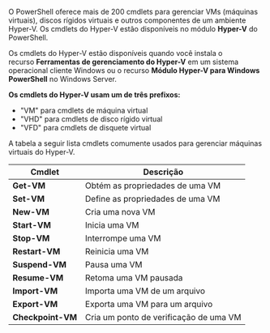 O PowerShell oferece mais de 200 cmdlets para gerenciar VMs (máquinas virtuais), discos rígidos virtuais e outros componentes de um ambiente Hyper-V. Os cmdlets do Hyper-V estão disponíveis no módulo **Hyper-V** do PowerShell.

Os cmdlets do Hyper-V estão disponíveis quando você instala o recurso **Ferramentas de gerenciamento do Hyper-V** em um sistema operacional cliente Windows ou o recurso **Módulo Hyper-V para Windows PowerShell** no Windows Server.

**Os cmdlets do Hyper-V usam um de três prefixos:**
- "VM" para cmdlets de máquina virtual
- "VHD" para cmdlets de disco rígido virtual
- "VFD" para cmdlets de disquete virtual

A tabela a seguir lista cmdlets comumente usados para gerenciar máquinas virtuais do Hyper-V.

|**Cmdlet**|**Descrição**|
|---|---|
|**Get-VM**|Obtém as propriedades de uma VM|
|**Set-VM**|Define as propriedades de uma VM|
|**New-VM**|Cria uma nova VM|
|**Start-VM**|Inicia uma VM|
|**Stop-VM**|Interrompe uma VM|
|**Restart-VM**|Reinicia uma VM|
|**Suspend-VM**|Pausa uma VM|
|**Resume-VM**|Retoma uma VM pausada|
|**Import-VM**|Importa uma VM de um arquivo|
|**Export-VM**|Exporta uma VM para um arquivo|
|**Checkpoint-VM**|Cria um ponto de verificação de uma VM|